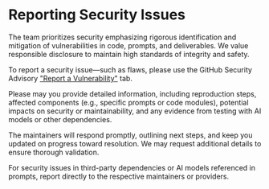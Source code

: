# Reporting Security Issues

The team prioritizes security emphasizing rigorous identification and mitigation of vulnerabilities in code, prompts,
and deliverables. We value responsible disclosure to maintain high standards of integrity and safety.

To report a security issue—such as flaws, please use the GitHub Security
Advisory ["Report a Vulnerability"](https://github.com/SebGSX/AI-Custom-Instructions/security/advisories/new) tab.

Please may you provide detailed information, including reproduction steps, affected components (e.g., specific
prompts or code modules), potential impacts on security or maintainability, and any evidence from testing with AI
models or other dependencies.

The maintainers will respond promptly, outlining next steps, and keep you updated on progress toward resolution. We
may request additional details to ensure thorough validation.

For security issues in third-party dependencies or AI models referenced in prompts, report directly to the
respective maintainers or providers.